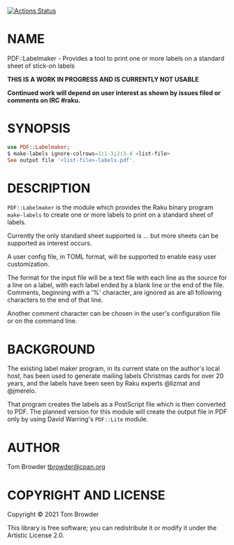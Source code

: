 [![Actions Status](https://github.com/tbrowder/PDF-Labelmaker/workflows/test/badge.svg)](https://github.com/tbrowder/PDF-Labelmaker/actions)

NAME
====

PDF::Labelmaker - Provides a tool to print one or more labels on a standard sheet of stick-on labels

**THIS IS A WORK IN PROGRESS AND IS CURRENTLY NOT USABLE**

**Continued work will depend on user interest as shown by issues filed or comments on IRC #raku.**

SYNOPSIS
========

```raku
use PDF::Labelmaker;
$ make-labels ignore-colrows=1:1-3;2:3-4 <list-file>
See output file '<list-file>-labels.pdf'.
```

DESCRIPTION
===========

`PDF::Labelmaker` is the module which provides the Raku binary program `make-labels` to create one or more labels to print on a standard sheet of labels.

Currently the only standard sheet supported is ... but more sheets can be supported as interest occurs.

A user config file, in TOML format, will be supported to enable easy user customization.

The format for the input file will be a text file with each line as the source for a line on a label, with each label ended by a blank line or the end of the file. Comments, beginning with a '%' character, are ignored as are all following characters to the end of that line.

Another comment character can be chosen in the user's configuration file or on the command line.

BACKGROUND
==========

The existing label maker program, in its current state on the author's local host, has been used to generate mailing labels Christmas cards for over 20 years, and the labels have been seen by Raku experts @lizmat and @jmerelo.

That program creates the labels as a PostScript file which is then converted to PDF. The planned version for this module will create the output file in PDF only by using David Warring's `PDF::Lite` module.

AUTHOR
======

Tom Browder <tbrowder@cpan.org>

COPYRIGHT AND LICENSE
=====================

Copyright © 2021 Tom Browder

This library is free software; you can redistribute it or modify it under the Artistic License 2.0.

